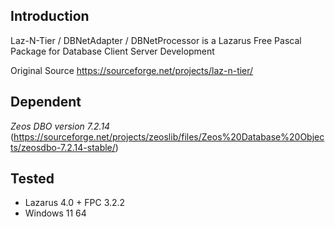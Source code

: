 ## Introduction
Laz-N-Tier / DBNetAdapter / DBNetProcessor is a Lazarus Free Pascal Package for Database Client Server Development 

Original Source https://sourceforge.net/projects/laz-n-tier/

## Dependent 
*Zeos DBO version 7.2.14* (https://sourceforge.net/projects/zeoslib/files/Zeos%20Database%20Objects/zeosdbo-7.2.14-stable/)

## Tested
- Lazarus 4.0 + FPC 3.2.2
- Windows 11 64 

